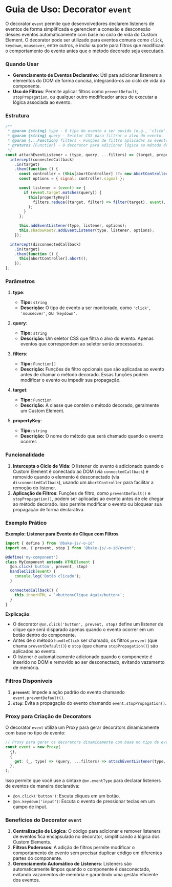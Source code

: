 # Guia de Uso: Decorator `event`

O decorator `event` permite que desenvolvedores declarem listeners de eventos de forma simplificada e gerenciem a conexão e desconexão desses eventos automaticamente com base no ciclo de vida do Custom Element. O decorator pode ser utilizado para eventos comuns como `click`, `keydown`, `mouseover`, entre outros, e inclui suporte para filtros que modificam o comportamento do evento antes que o método decorado seja executado.

### Quando Usar

- **Gerenciamento de Eventos Declarativo**: Útil para adicionar listeners a elementos do DOM de forma concisa, integrando-os ao ciclo de vida do componente.
- **Uso de Filtros**: Permite aplicar filtros como `preventDefault`, `stopPropagation`, ou qualquer outro modificador antes de executar a lógica associada ao evento.

### Estrutura

```javascript
/**
 * @param {string} type - O tipo do evento a ser ouvido (e.g., 'click').
 * @param {string} query - Seletor CSS para filtrar o alvo do evento.
 * @param {...Function} filters - Funções de filtro aplicadas ao evento antes de chamar o método decorado.
 * @returns {Function} - O decorator para adicionar lógica ao método decorado.
 */
const attachEventListener = (type, query, ...filters) => (target, propertyKey) => {
  intercept(connectedCallback)
    .in(target)
    .then(function () {
      const controller = (this[abortController] ??= new AbortController());
      const options = { signal: controller.signal };

      const listener = (event) => {
        if (event.target.matches(query)) {
          this[propertyKey](
            filters.reduce((target, filter) => filter(target), event),
          );
        }
      };

      this.addEventListener(type, listener, options);
      this.shadowRoot?.addEventListener(type, listener, options);
    });

  intercept(disconnectedCallback)
    .in(target)
    .then(function () {
      this[abortController].abort();
    });
};
```

### Parâmetros

1. **type**:
   - **Tipo:** `string`
   - **Descrição:** O tipo de evento a ser monitorado, como `'click'`, `'mouseover'`, ou `'keydown'`.

2. **query**:
   - **Tipo:** `string`
   - **Descrição:** Um seletor CSS que filtra o alvo do evento. Apenas eventos que correspondem ao seletor serão processados.

3. **filters**:
   - **Tipo:** `Function[]`
   - **Descrição:** Funções de filtro opcionais que são aplicadas ao evento antes de chamar o método decorado. Essas funções podem modificar o evento ou impedir sua propagação.

4. **target**:
   - **Tipo:** `Function`
   - **Descrição:** A classe que contém o método decorado, geralmente um Custom Element.

5. **propertyKey**:
   - **Tipo:** `string`
   - **Descrição:** O nome do método que será chamado quando o evento ocorrer.

### Funcionalidade

1. **Intercepta o Ciclo de Vida**: O listener do evento é adicionado quando o Custom Element é conectado ao DOM (via `connectedCallback`) e removido quando o elemento é desconectado (via `disconnectedCallback`), usando um `AbortController` para facilitar a remoção do listener.
2. **Aplicação de Filtros**: Funções de filtro, como `preventDefault()` e `stopPropagation()`, podem ser aplicadas ao evento antes de ele chegar ao método decorado. Isso permite modificar o evento ou bloquear sua propagação de forma declarativa.

### Exemplo Prático

**Exemplo: Listener para Evento de Clique com Filtros**

```javascript
import { define } from '@bake-js/-o-id'
import on, { prevent, stop } from '@bake-js/-o-id/event';

@define('my-component')
class MyComponent extends HTMLElement {
  @on.click('button', prevent, stop)
  handleClick(event) {
    console.log('Botão clicado');
  }

  connectedCallback() {
    this.innerHTML = `<button>Clique Aqui</button>`;
  }
}
```

**Explicação**:
- O decorator `@on.click('button', prevent, stop)` define um listener de clique que será disparado apenas quando o evento ocorrer em um botão dentro do componente.
- Antes de o método `handleClick` ser chamado, os filtros `prevent` (que chama `preventDefault()`) e `stop` (que chama `stopPropagation()`) são aplicados ao evento.
- O listener é automaticamente adicionado quando o componente é inserido no DOM e removido ao ser desconectado, evitando vazamento de memória.

### Filtros Disponíveis

1. **`prevent`**: Impede a ação padrão do evento chamando `event.preventDefault()`.
2. **`stop`**: Evita a propagação do evento chamando `event.stopPropagation()`.

### Proxy para Criação de Decorators

O decorator `event` utiliza um Proxy para gerar decorators dinamicamente com base no tipo de evento:

```javascript
// Proxy para gerar os decorators dinamicamente com base no tipo de evento
const event = new Proxy(
  {},
  {
    get: (_, type) => (query, ...filters) => attachEventListener(type, query, ...filters),
  },
);
```

Isso permite que você use a sintaxe `@on.eventType` para declarar listeners de eventos de maneira declarativa:

- `@on.click('button')`: Escuta cliques em um botão.
- `@on.keydown('input')`: Escuta o evento de pressionar teclas em um campo de input.

### Benefícios do Decorator `event`

1. **Centralização de Lógica**: O código para adicionar e remover listeners de eventos fica encapsulado no decorator, simplificando a lógica dos Custom Elements.
2. **Filtros Poderosos**: A adição de filtros permite modificar o comportamento do evento sem precisar duplicar código em diferentes partes do componente.
3. **Gerenciamento Automático de Listeners**: Listeners são automaticamente limpos quando o componente é desconectado, evitando vazamentos de memória e garantindo uma gestão eficiente dos eventos.

